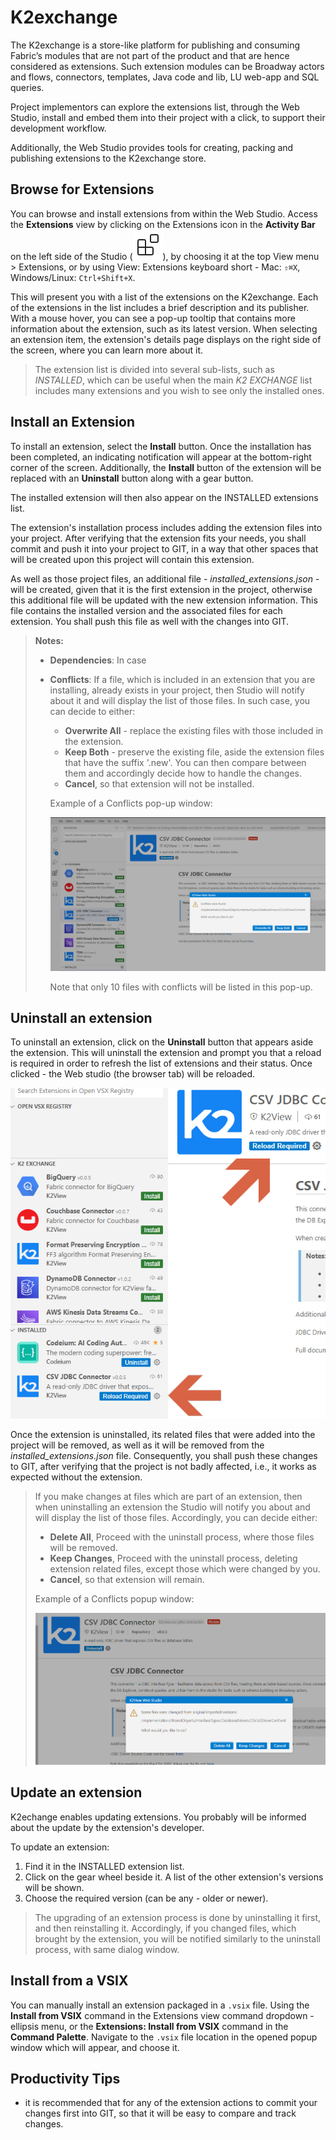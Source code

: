 <web>

# K2exchange

The K2exchange is a store-like platform for publishing and consuming Fabric’s modules that are not part of the product and that are hence considered as extensions. Such extension modules can be Broadway actors and flows, connectors, templates, Java code and lib, LU web-app and SQL queries. 

Project implementors can explore the extensions list, through the Web Studio, install and embed them into their project with a click, to support their development workflow.

Additionally, the Web Studio provides tools for creating, packing and publishing extensions to the K2exchange store.



## Browse for Extensions

You can browse and install extensions from within the Web Studio. Access the **Extensions** view by clicking on the Extensions icon in the **Activity Bar** on the left side of the Studio (![Extensions view icon](images/web/28_ext_icon.svg)), by choosing it at the top View menu > Extensions, or by using View: Extensions keyboard short - Mac: `⇧⌘X`, Windows/Linux: `Ctrl+Shift+X`.

This will present you with a list of the extensions on the K2exchange. Each of the extensions in the list includes a brief description and its publisher. With a mouse hover, you can see a pop-up tooltip that contains more information about the extension, such as its latest version. When selecting an extension item, the extension's details page displays on the right side of the screen, where you can learn more about it.

> The extension list is divided into several sub-lists, such as *INSTALLED*, which can be useful when the main *K2 EXCHANGE* list includes many extensions and you wish to see only the installed ones.



## Install an Extension

To install an extension, select the **Install** button. Once the installation has been completed, an indicating notification will appear at the bottom-right corner of the screen. Additionally, the **Install** button of the extension will be replaced with an **Uninstall** button along with a gear button. 

The installed extension will then also appear on the INSTALLED extensions list.

The extension's installation process includes adding the extension files into your project. After verifying that the extension fits your needs, you shall commit and push it into your project to GIT, in a way that other spaces that will be created upon this project will contain this extension.

As well as those project files, an additional file - *installed_extensions.json* - will be created, given that it is the first extension in the project, otherwise this additional file will be updated with the new extension information. This file contains the installed version and the associated files for each extension. You shall push this file as well with the changes into GIT.

> **Notes:** 
>
> * **Dependencies**: In case 
>
> * **Conflicts**: If a file, which is included in an extension that you are installing, already exists in your project, then Studio will notify about it and will display the list of those files. In such case, you can decide to either:
>
>   * **Overwrite All** - replace the existing files with those included in the extension.
>   * **Keep Both** - preserve the existing file, aside the extension files that have the suffix '.new'. You can then compare between them and accordingly decide how to handle the changes.
>   * **Cancel**, so that extension will not be installed.
>
>   
>   
>   Example of a Conflicts pop-up window:
>   
>   ![](images/web/28_install_conflicts.png) 
>   
>   Note that only 10 files with conflicts will be listed in this pop-up.




## Uninstall an extension

To uninstall an extension, click on the **Uninstall** button that appears aside the extension. This will uninstall the extension and prompt you that a reload is required in order to refresh the list of extensions and their status. Once clicked - the Web studio (the browser tab) will be reloaded.






![img](images/web/28_uninstall_reload.png)



Once the extension is uninstalled, its related files that were added into the project will be removed, as well as it will be removed from the *installed_extensions.json* file. Consequently, you shall push these changes to GIT, after verifying that the project is not badly affected, i.e., it works as expected without the extension.

 

> If you make changes at files which are part of an extension, then when uninstalling an extension the Studio will notify you about and will display the list of those files. Accordingly,  you can decide either:
>
> * **Delete All**, Proceed with the uninstall process, where those files will be removed. 
> * **Keep Changes**, Proceed with the uninstall process, deleting extension related files, except those which were changed by you. 
> * **Cancel**, so that extension will remain.
>
> 
>
> Example of a Conflicts popup window:
>
> ![](images/web/28_uninstall_changes_alert.png)



## Update an extension

K2echange enables updating extensions. You probably will be informed about the update by the extension's developer.

To update an extension:

1. Find it in the INSTALLED extension list. 
2. Click on the gear wheel beside it. A list of the other extension's versions will be shown.
3. Choose the required version (can be any - older or newer).



> The upgrading of an extension process is done by uninstalling it first, and then reinstalling it. Accordingly, if you changed files, which brought by the extension, you will be notified similarly to the uninstall process, with same dialog window.  



## Install from a VSIX

You can manually install an extension packaged in a `.vsix` file. Using the **Install from VSIX** command in the Extensions view command dropdown - ellipsis menu, or the **Extensions: Install from VSIX** command in the **Command Palette**. Navigate to the `.vsix` file location in the opened popup window which will appear, and choose it.



## Productivity Tips

* it is recommended that for any of the extension actions to commit your changes first into GIT, so that it will be easy to compare and track changes.

</web>
